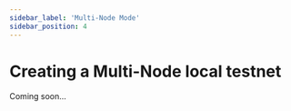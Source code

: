 ```yaml
---
sidebar_label: 'Multi-Node Mode'
sidebar_position: 4
---
```


# Creating a Multi-Node local testnet

Coming soon...